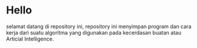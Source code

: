 # Hello
selamat datang di repository ini, repository ini menyimpan program dan cara kerja dari suatu algoritma yang digunakan pada kecerdasan buatan atau Articial Intelligence.